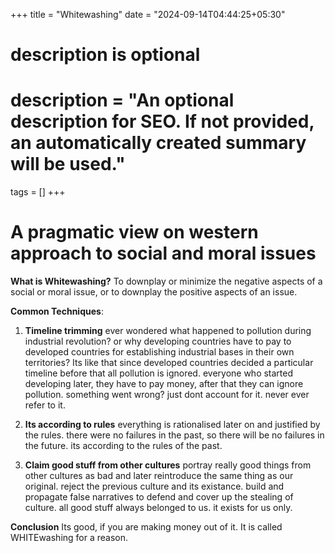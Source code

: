 +++
title = "Whitewashing"
date = "2024-09-14T04:44:25+05:30"

#
# description is optional
#
# description = "An optional description for SEO. If not provided, an automatically created summary will be used."

tags = []
+++

# **A pragmatic view on western approach to social and moral issues**

**What is Whitewashing?**
To downplay or minimize the negative aspects of a social or moral issue, or to downplay the positive aspects of an issue.

**Common Techniques**:

1. **Timeline trimming**
   ever wondered what happened to pollution during industrial revolution?
   or why developing countries have to pay to developed countries for establishing industrial bases in their own territories?
   Its like that since developed countries decided a particular timeline before that all pollution is ignored.
   everyone who started developing later, they have to pay money, after that they can ignore pollution.
   something went wrong? just dont account for it. never ever refer to it.

2. **Its according to rules**
   everything is rationalised later on and justified by the rules.
   there were no failures in the past, so there will be no failures in the future.
   its according to the rules of the past.

3. **Claim good stuff from other cultures**
   portray really good things from other cultures as bad and later reintroduce the same thing as our original.
   reject the previous culture and its existance.
   build and propagate false narratives to defend and cover up the stealing of culture.
   all good stuff always belonged to us. it exists for us only.

**Conclusion**
Its good, if you are making money out of it.
It is called WHITEwashing for a reason.
